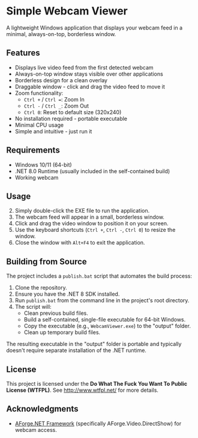 # Simple Webcam Viewer

A lightweight Windows application that displays your webcam feed in a minimal, always-on-top, borderless window.

## Features

- Displays live video feed from the first detected webcam
- Always-on-top window stays visible over other applications
- Borderless design for a clean overlay
- Draggable window - click and drag the video feed to move it
- Zoom functionality:
    - `Ctrl +` / `Ctrl =`: Zoom In
    - `Ctrl -` / `Ctrl _`: Zoom Out
    - `Ctrl 0`: Reset to default size (320x240)
- No installation required - portable executable
- Minimal CPU usage
- Simple and intuitive - just run it

## Requirements

- Windows 10/11 (64-bit)
- .NET 8.0 Runtime (usually included in the self-contained build)
- Working webcam

## Usage

2. Simply double-click the EXE file to run the application.
3. The webcam feed will appear in a small, borderless window.
4. Click and drag the video window to position it on your screen.
5. Use the keyboard shortcuts (`Ctrl +`, `Ctrl -`, `Ctrl 0`) to resize the window.
6. Close the window with `Alt+F4` to exit the application.

## Building from Source

The project includes a `publish.bat` script that automates the build process:

1. Clone the repository.
2. Ensure you have the .NET 8 SDK installed.
3. Run `publish.bat` from the command line in the project's root directory.
4. The script will:
   - Clean previous build files.
   - Build a self-contained, single-file executable for 64-bit Windows.
   - Copy the executable (e.g., `WebcamViewer.exe`) to the "output" folder.
   - Clean up temporary build files.

The resulting executable in the "output" folder is portable and typically doesn't require separate installation of the .NET runtime.

## License

This project is licensed under the **Do What The Fuck You Want To Public License (WTFPL)**.
See http://www.wtfpl.net/ for more details.

## Acknowledgments

- [AForge.NET Framework](http://www.aforgenet.com/framework/) (specifically AForge.Video.DirectShow) for webcam access. 